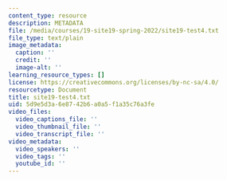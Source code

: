 ```yaml
---
content_type: resource
description: METADATA
file: /media/courses/19-site19-spring-2022/site19-test4.txt
file_type: text/plain
image_metadata:
  caption: ''
  credit: ''
  image-alt: ''
learning_resource_types: []
license: https://creativecommons.org/licenses/by-nc-sa/4.0/
resourcetype: Document
title: site19-test4.txt
uid: 5d9e5d3a-6e87-42b6-a0a5-f1a35c76a3fe
video_files:
  video_captions_file: ''
  video_thumbnail_file: ''
  video_transcript_file: ''
video_metadata:
  video_speakers: ''
  video_tags: ''
  youtube_id: ''
---
```

